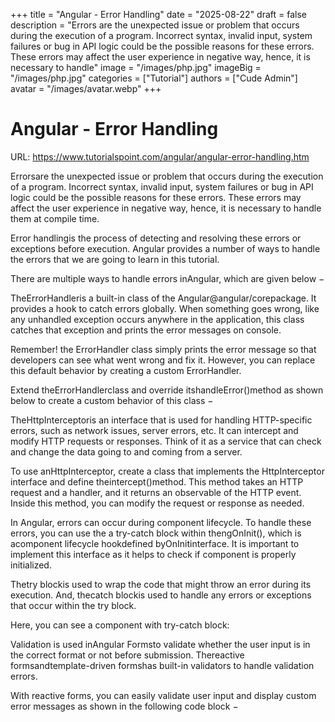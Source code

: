 +++
title = "Angular - Error Handling"
date = "2025-08-22"
draft = false
description = "Errors are the unexpected issue or problem that occurs during the execution of a program. Incorrect syntax, invalid input, system failures or bug in API logic could be the possible reasons for these errors. These errors may affect the user experience in negative way, hence, it is necessary to handle"
image = "/images/php.jpg"
imageBig = "/images/php.jpg"
categories = ["Tutorial"]
authors = ["Cude Admin"]
avatar = "/images/avatar.webp"
+++

# Angular - Error Handling

URL: https://www.tutorialspoint.com/angular/angular-error-handling.htm

Errorsare the unexpected issue or problem that occurs during the execution of a program. Incorrect syntax, invalid input, system failures or bug in API logic could be the possible reasons for these errors. These errors may affect the user experience in negative way, hence, it is necessary to handle them at compile time.

Error handlingis the process of detecting and resolving these errors or exceptions before execution. Angular provides a number of ways to handle the errors that we are going to learn in this tutorial.

There are multiple ways to handle errors inAngular, which are given below −

TheErrorHandleris a built-in class of the Angular@angular/corepackage. It provides a hook to catch errors globally. When something goes wrong, like any unhandled exception occurs anywhere in the application, this class catches that exception and prints the error messages on console.

Remember! the ErrorHandler class simply prints the error message so that developers can see what went wrong and fix it. However, you can replace this default behavior by creating a custom ErrorHandler.

Extend theErrorHandlerclass and override itshandleError()method as shown below to create a custom behavior of this class −

TheHttpInterceptoris an interface that is used for handling HTTP-specific errors, such as network issues, server errors, etc. It can intercept and modify HTTP requests or responses. Think of it as a service that can check and change the data going to and coming from a server.

To use anHttpInterceptor, create a class that implements the HttpInterceptor interface and define theintercept()method. This method takes an HTTP request and a handler, and it returns an observable of the HTTP event. Inside this method, you can modify the request or response as needed.

In Angular, errors can occur during component lifecycle. To handle these errors, you can use the a try-catch block within thengOnInit(), which is acomponent lifecycle hookdefined byOnInitinterface. It is important to implement this interface as it helps to check if component is properly initialized.

Thetry blockis used to wrap the code that might throw an error during its execution. And, thecatch blockis used to handle any errors or exceptions that occur within the try block.

Here, you can see a component with try-catch block:

Validation is used inAngular Formsto validate whether the user input is in the correct format or not before submission. Thereactive formsandtemplate-driven formshas built-in validators to handle validation errors.

With reactive forms, you can easily validate user input and display custom error messages as shown in the following code block −
